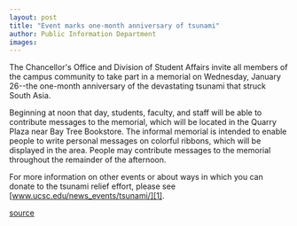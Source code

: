 ```yaml
---
layout: post
title: "Event marks one-month anniversary of tsunami"
author: Public Information Department
images:
---
```


The Chancellor's Office and Division of Student Affairs invite all members of the campus community to take part in a memorial on Wednesday, January 26--the one-month anniversary of the devastating tsunami that struck South Asia.

Beginning at noon that day, students, faculty, and staff will be able to contribute messages to the memorial, which will be located in the Quarry Plaza near Bay Tree Bookstore. The informal memorial is intended to enable people to write personal messages on colorful ribbons, which will be displayed in the area. People may contribute messages to the memorial throughout the remainder of the afternoon.

For more information on other events or about ways in which you can donate to the tsunami relief effort, please see [www.ucsc.edu/news_events/tsunami/][1].

[1]: http://www.ucsc.edu/news_events/tsunami/

[source](http://www1.ucsc.edu/currents/04-05/01-24/memorial.asp "Permalink to memorial")
